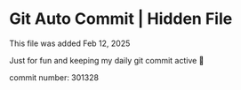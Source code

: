 # Git Auto Commit | Hidden File

This file was added Feb 12, 2025

Just for fun and keeping my daily git commit active 🤪

commit number: 301328
